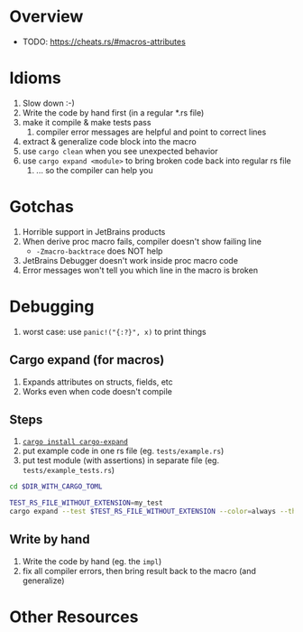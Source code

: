 # Overview

- TODO: https://cheats.rs/#macros-attributes

# Idioms
1. Slow down :-)
1. Write the code by hand first (in a regular *.rs file)
1. make it compile & make tests pass
    1. compiler error messages are helpful and point to correct lines
1. extract & generalize code block into the macro
1. use `cargo clean` when you see unexpected behavior
1. use `cargo expand <module>` to bring broken code back into regular rs file
    1. ... so the compiler can help you


# Gotchas
1. Horrible support in JetBrains products
1. When derive proc macro fails, compiler doesn't show failing line
    - `-Zmacro-backtrace` does NOT help
1. JetBrains Debugger doesn't work inside proc macro code
1. Error messages won't tell you which line in the macro is broken


# Debugging

1. worst case: use `panic!("{:?}", x)` to print things

## Cargo expand (for macros)
1. Expands attributes on structs, fields, etc
1. Works even when code doesn't compile

## Steps
1. [`cargo install cargo-expand`](https://github.com/dtolnay/cargo-expand)
1. put example code in one rs file (eg. `tests/example.rs`)
1. put test module (with assertions) in separate file (eg. `tests/example_tests.rs`)
```bash
cd $DIR_WITH_CARGO_TOML

TEST_RS_FILE_WITHOUT_EXTENSION=my_test
cargo expand --test $TEST_RS_FILE_WITHOUT_EXTENSION --color=always --theme=Dracula --tests
```


## Write by hand
1. Write the code by hand (eg. the `impl`)
1. fix all compiler errors, then bring result back to the macro (and generalize)


# Other Resources
